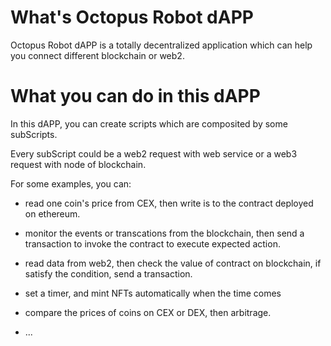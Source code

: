 # What's Octopus Robot dAPP
Octopus Robot dAPP is a totally decentralized application which can help you connect different blockchain or web2. 


# What you can do in this dAPP
In this dAPP, you can create scripts which are composited by some subScripts.

Every subScript could be a web2 request with web service or a web3 request with node of blockchain.

For some examples, you can:

- read one coin's price from CEX, then write is to the contract deployed on ethereum.

- monitor the events or transcations from the blockchain, then send a transaction to invoke the contract to execute expected action.

- read data from web2, then check the value of contract on blockchain, if satisfy the condition, send a transaction.

- set a timer, and mint NFTs automatically when the time comes

- compare the prices of coins on CEX or DEX, then arbitrage.

- ...

